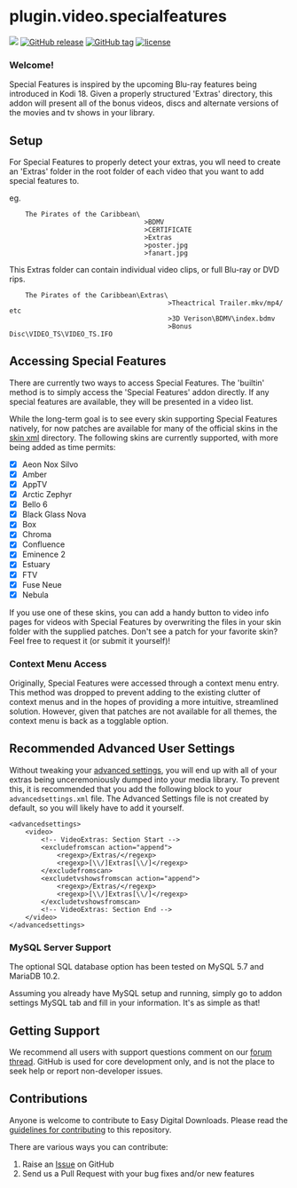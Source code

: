 # plugin.video.specialfeatures

[![](https://img.shields.io/badge/supports-kodi%2017%20|%2018-blue.svg)](https://forum.kodi.tv/showthread.php?tid=327042) [![GitHub release](https://img.shields.io/github/release/smitchell6879/plugin.video.specialfeatures.svg)](https://github.com/smitchell6879/plugin.video.specialfeatures/releases/latest) [![GitHub tag](https://img.shields.io/github/tag/smitchell6879/plugin.video.specialfeatures.svg)](https://github.com/smitchell6879/plugin.video.specialfeatures/releases) [![license](https://img.shields.io/github/license/smitchell6879/plugin.video.specialfeatures.svg)](https://github.com/smitchell6879/plugin.video.specialfeatures/blob/master/LICENSE)

### Welcome!

Special Features is inspired by the upcoming Blu-ray features being introduced in Kodi 18. Given a properly structured 'Extras' directory, this addon will present all of the bonus videos, discs and alternate versions of the movies and tv shows in your library.

## Setup

For Special Features to properly detect your extras, you wll need to create an 'Extras' folder in the root folder of each video that you want to add special features to.

eg.
```
    The Pirates of the Caribbean\
                                  >BDMV
                                  >CERTIFICATE
                                  >Extras
                                  >poster.jpg
                                  >fanart.jpg
```

This Extras folder can contain individual video clips, or full Blu-ray or DVD rips.

```
    The Pirates of the Caribbean\Extras\
                                        >Theactrical Trailer.mkv/mp4/ etc
                                        >3D Verison\BDMV\index.bdmv
                                        >Bonus Disc\VIDEO_TS\VIDEO_TS.IFO
```

## Accessing Special Features

There are currently two ways to access Special Features. The 'builtin' method is to simply access the 'Special Features' addon directly. If any special features are available, they will be presented in a video list.

While the long-term goal is to see every skin supporting Special Features natively, for now patches are available for many of the official skins in the [skin xml](https://github.com/smitchell6879/plugin.video.specialfeatures/tree/master/resources/skin%20xml/) directory. The following skins are currently supported, with more being added as time permits:

- [x] Aeon Nox Silvo
- [x] Amber
- [x] AppTV
- [x] Arctic Zephyr
- [x] Bello 6
- [x] Black Glass Nova
- [x] Box
- [x] Chroma
- [x] Confluence
- [x] Eminence 2
- [x] Estuary
- [x] FTV
- [x] Fuse Neue
- [x] Nebula

If you use one of these skins, you can add a handy button to video info pages for videos with Special Features by overwriting the files in your skin folder with the supplied patches. Don't see a patch for your favorite skin? Feel free to request it (or submit it yourself)!

### Context Menu Access

Originally, Special Features were accessed through a context menu entry. This method was dropped to prevent adding to the existing clutter of context menus and in the hopes of providing a more intuitive, streamlined solution. However, given that patches are not available for all themes, the context menu is back as a togglable option.

## Recommended Advanced User Settings

Without tweaking your [advanced settings](https://kodi.wiki/view/advancedsettings.xml), you will end up with all of your extras being unceremoniously dumped into your media library. To prevent this, it is recommended that you add the following block to your `advancedsettings.xml` file. The Advanced Settings file is not created by default, so you will likely have to add it yourself.

```
<advancedsettings>
    <video>
        <!-- VideoExtras: Section Start -->
        <excludefromscan action="append">
            <regexp>/Extras/</regexp>
            <regexp>[\\/]Extras[\\/]</regexp>
        </excludefromscan>
        <excludetvshowsfromscan action="append">
            <regexp>/Extras/</regexp>
            <regexp>[\\/]Extras[\\/]</regexp>
        </excludetvshowsfromscan>
        <!-- VideoExtras: Section End -->
    </video>
</advancedsettings>
```

### MySQL Server Support

The optional SQL database option has been tested on MySQL 5.7 and MariaDB 10.2.

Assuming you already have MySQL setup and running, simply go to addon settings MySQL tab and fill in your information. It's as simple as that!

## Getting Support

We recommend all users with support questions comment on our [forum thread](https://forum.kodi.tv/showthread.php?tid=327042). GitHub is used for core development only, and is not the place to seek help or report non-developer issues.

## Contributions

Anyone is welcome to contribute to Easy Digital Downloads. Please read the [guidelines for contributing](https://github.com/smitchell6879/plugin.video.specialfeatures/blob/master/CONTRIBUTING.md) to this repository.

There are various ways you can contribute:

1. Raise an [Issue](https://github.com/smitchell6879/plugin.video.specialfeatures/issues) on GitHub
2. Send us a Pull Request with your bug fixes and/or new features
